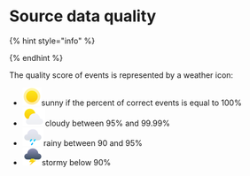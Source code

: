 # Source data quality

{% hint style="info" %}

{% endhint %}

The quality score of events is represented by a weather icon:&#x20;

* <img src="../../.gitbook/assets/image (17) (1).png" alt="" data-size="line">sunny if the percent of correct events is equal to 100%
* <img src="../../.gitbook/assets/image (15) (1).png" alt="" data-size="line">cloudy between 95% and 99.99%
* <img src="../../.gitbook/assets/image (16).png" alt="" data-size="line">rainy between 90 and 95%
* <img src="../../.gitbook/assets/image (14) (2).png" alt="" data-size="line">stormy below 90%
